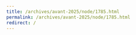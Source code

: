 ```yaml
---
title: /archives/avant-2025/node/1785.html
permalink: /archives/avant-2025/node/1785.html
redirect: /
---
```

